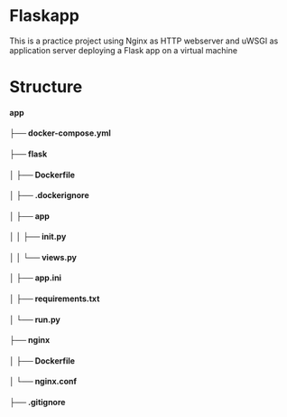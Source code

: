# Flaskapp

This is a practice project using Nginx as HTTP webserver and uWSGI as application server deploying a Flask app on a virtual machine

# Structure
#### app
#### ├── docker-compose.yml
#### ├── flask
#### │   ├── Dockerfile
#### │   ├── .dockerignore
#### │   ├── app
#### │   │   ├── __init__.py
#### │   │   └── views.py
#### │   ├── app.ini
#### │   ├── requirements.txt
#### │   └── run.py
#### ├── nginx
#### │   ├── Dockerfile
#### │   └── nginx.conf
#### ├── .gitignore

